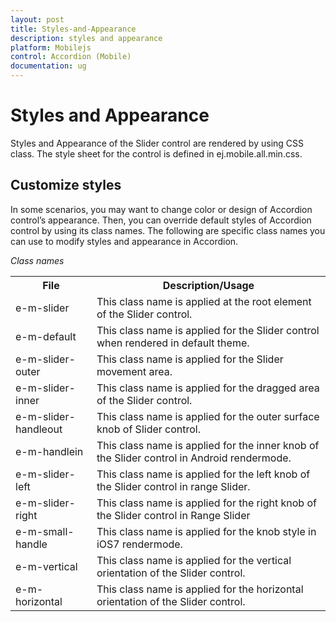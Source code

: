 ```yaml
---
layout: post
title: Styles-and-Appearance
description: styles and appearance
platform: Mobilejs
control: Accordion (Mobile)
documentation: ug
---
```


# Styles and Appearance

Styles and Appearance of the Slider control are rendered by using CSS class. The style sheet for the control is defined in ej.mobile.all.min.css.

## Customize styles

In some scenarios, you may want to change color or design of Accordion control’s appearance. Then, you can override default styles of Accordion control by using its class names. The following are specific class names you can use to modify styles and appearance in Accordion.

_Class names_

<table>
<tr>
<th>
File</th><th>
Description/Usage </th></tr>
<tr>
<td>
e-m-slider                                        </td><td>
This class name is applied at the root element of the Slider control.</td></tr>
<tr>
<td>
e-m-default</td><td>
This class name is applied for the Slider control when rendered in default theme.</td></tr>
<tr>
<td>
e-m-slider-outer                         </td><td>
This class name is applied for the Slider movement area.    </td></tr>
<tr>
<td>
e-m-slider-inner                         </td><td>
This class name is applied for the dragged area of the Slider control.</td></tr>
<tr>
<td>
e-m-slider-handleout                                 </td><td>
This class name is applied for the outer surface knob of Slider control. </td></tr>
<tr>
<td>
e-m-handlein                       </td><td>
This class name is applied for the inner knob of the Slider control in Android rendermode.</td></tr>
<tr>
<td>
e-m-slider-left            </td><td>
This class name is applied for the left knob of the Slider control in range Slider.</td></tr>
<tr>
<td>
e-m-slider-right</td><td>
This class name is applied for the right knob of the Slider control in Range Slider</td></tr>
<tr>
<td>
e-m-small-handle                               </td><td>
This class name is applied for the knob style in iOS7 rendermode.</td></tr>
<tr>
<td>
e-m-vertical   </td><td>
This class name is applied for the vertical orientation of the Slider control.
</td></tr>
<tr>
<td>
e-m-horizontal               </td><td>
This class name is applied for the horizontal orientation of the Slider control.</td></tr>

</table>




